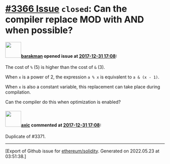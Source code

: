 # [\#3366 Issue](https://github.com/ethereum/solidity/issues/3366) `closed`: Can the compiler replace MOD with AND when possible?

#### <img src="https://avatars.githubusercontent.com/u/7003246?v=4" width="50">[barakman](https://github.com/barakman) opened issue at [2017-12-31 17:08](https://github.com/ethereum/solidity/issues/3366):

The cost of `%` (5) is higher than the cost of `&` (3).

When `x` is a power of 2, the expression `a % x` is equivalent to `a & (x - 1)`.

When `x` is also a constant variable, this replacement can take place during compilation.

Can the compiler do this when optimization is enabled?

#### <img src="https://avatars.githubusercontent.com/u/20340?v=4" width="50">[axic](https://github.com/axic) commented at [2017-12-31 17:08](https://github.com/ethereum/solidity/issues/3366#issuecomment-355259269):

Duplicate of #3371.


-------------------------------------------------------------------------------



[Export of Github issue for [ethereum/solidity](https://github.com/ethereum/solidity). Generated on 2022.05.23 at 03:51:38.]
